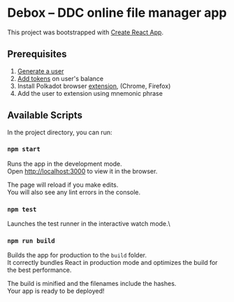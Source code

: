 # Debox – DDC online file manager app 

This project was bootstrapped with [Create React App](https://github.com/facebook/create-react-app).

## Prerequisites
1. [Generate a user](https://docs.cere.network/ddc/developer-guide/setup#generate-keys)
2. [Add tokens](https://docs.cere.network/ddc/developer-guide/setup#faucet) on user's balance
3. Install Polkadot browser [extension](https://polkadot.js.org/extension/), (Chrome, Firefox)
4. Add the user to extension using mnemonic phrase

## Available Scripts

In the project directory, you can run:

### `npm start`

Runs the app in the development mode.\
Open [http://localhost:3000](http://localhost:3000) to view it in the browser.

The page will reload if you make edits.\
You will also see any lint errors in the console.

### `npm test`

Launches the test runner in the interactive watch mode.\

### `npm run build`

Builds the app for production to the `build` folder.\
It correctly bundles React in production mode and optimizes the build for the best performance.

The build is minified and the filenames include the hashes.\
Your app is ready to be deployed!
